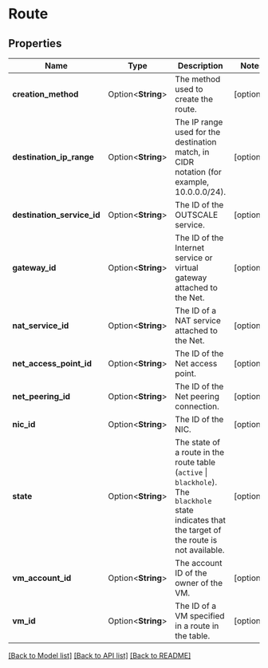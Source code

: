 # Route

## Properties

Name | Type | Description | Notes
------------ | ------------- | ------------- | -------------
**creation_method** | Option<**String**> | The method used to create the route. | [optional]
**destination_ip_range** | Option<**String**> | The IP range used for the destination match, in CIDR notation (for example, 10.0.0.0/24). | [optional]
**destination_service_id** | Option<**String**> | The ID of the OUTSCALE service. | [optional]
**gateway_id** | Option<**String**> | The ID of the Internet service or virtual gateway attached to the Net. | [optional]
**nat_service_id** | Option<**String**> | The ID of a NAT service attached to the Net. | [optional]
**net_access_point_id** | Option<**String**> | The ID of the Net access point. | [optional]
**net_peering_id** | Option<**String**> | The ID of the Net peering connection. | [optional]
**nic_id** | Option<**String**> | The ID of the NIC. | [optional]
**state** | Option<**String**> | The state of a route in the route table (`active` \\| `blackhole`). The `blackhole` state indicates that the target of the route is not available. | [optional]
**vm_account_id** | Option<**String**> | The account ID of the owner of the VM. | [optional]
**vm_id** | Option<**String**> | The ID of a VM specified in a route in the table. | [optional]

[[Back to Model list]](../README.md#documentation-for-models) [[Back to API list]](../README.md#documentation-for-api-endpoints) [[Back to README]](../README.md)



